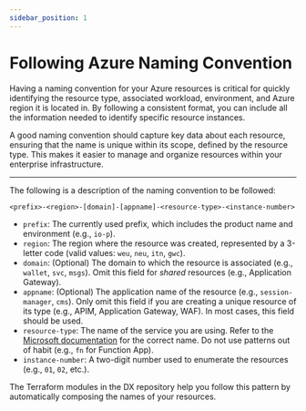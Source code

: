 ```yaml
---
sidebar_position: 1
---
```


# Following Azure Naming Convention

Having a naming convention for your Azure resources is critical for quickly
identifying the resource type, associated workload, environment, and Azure
region it is located in. By following a consistent format, you can include all
the information needed to identify specific resource instances.

A good naming convention should capture key data about each resource, ensuring
that the name is unique within its scope, defined by the resource type. This
makes it easier to manage and organize resources within your enterprise
infrastructure.

---

The following is a description of the naming convention to be followed:

`<prefix>-<region>-[domain]-[appname]-<resource-type>-<instance-number>`

- `prefix`: The currently used prefix, which includes the product name and
  environment (e.g., `io-p`).
- `region`: The region where the resource was created, represented by a 3-letter
  code (valid values: `weu`, `neu`, `itn`, `gwc`).
- `domain`: (Optional) The domain to which the resource is associated (e.g.,
  `wallet`, `svc`, `msgs`). Omit this field for _shared_ resources (e.g.,
  Application Gateway).
- `appname`: (Optional) The application name of the resource (e.g.,
  `session-manager`, `cms`). Only omit this field if you are creating a unique
  resource of its type (e.g., APIM, Application Gateway, WAF). In most cases,
  this field should be used.
- `resource-type`: The name of the service you are using. Refer to the
  [Microsoft documentation](https://learn.microsoft.com/en-us/azure/cloud-adoption-framework/ready/azure-best-practices/resource-abbreviations)
  for the correct name. Do not use patterns out of habit (e.g., `fn` for
  Function App).
- `instance-number`: A two-digit number used to enumerate the resources (e.g.,
  `01`, `02`, etc.).

The Terraform modules in the DX repository help you follow this pattern by
automatically composing the names of your resources.
